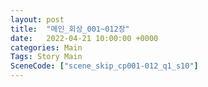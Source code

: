 ```yaml
---
layout: post
title:  "메인_회상_001~012장"
date:   2022-04-21 10:00:00 +0000
categories: Main
Tags: Story Main
SceneCode: ["scene_skip_cp001-012_q1_s10"]
---
```

